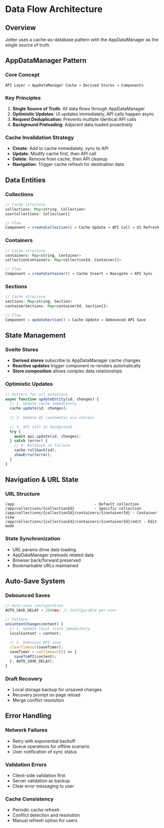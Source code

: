# Data Flow Architecture

## Overview
Jotter uses a cache-as-database pattern with the AppDataManager as the single source of truth.

## AppDataManager Pattern

### Core Concept
```
API Layer → AppDataManager Cache → Derived Stores → Components
```

### Key Principles
1. **Single Source of Truth**: All data flows through AppDataManager
2. **Optimistic Updates**: UI updates immediately, API calls happen async
3. **Request Deduplication**: Prevents multiple identical API calls
4. **Background Preloading**: Adjacent data loaded proactively

### Cache Invalidation Strategy
- **Create**: Add to cache immediately, sync to API
- **Update**: Modify cache first, then API call
- **Delete**: Remove from cache, then API cleanup
- **Navigation**: Trigger cache refresh for destination data

## Data Entities

### Collections
```javascript
// Cache structure
collections: Map<string, Collection>
userCollections: Collection[]

// Flow
Component → createCollection() → Cache Update → API Call → UI Refresh
```

### Containers
```javascript
// Cache structure  
containers: Map<string, Container>
collectionContainers: Map<collectionId, Container[]>

// Flow
Component → createContainer() → Cache Insert → Navigate → API Sync
```

### Sections
```javascript
// Cache structure
sections: Map<string, Section>  
containerSections: Map<containerId, Section[]>

// Flow
Component → updateSection() → Cache Update → Debounced API Save
```

## State Management

### Svelte Stores
- **Derived stores** subscribe to AppDataManager cache changes
- **Reactive updates** trigger component re-renders automatically
- **Store composition** allows complex data relationships

### Optimistic Updates
```javascript
// Pattern for all mutations
async function updateEntity(id, changes) {
  // 1. Update cache immediately
  cache.update(id, changes);
  
  // 2. Update UI (automatic via stores)
  
  // 3. API call in background
  try {
    await api.update(id, changes);
  } catch (error) {
    // 4. Rollback on failure
    cache.rollback(id);
    showError(error);
  }
}
```

## Navigation & URL State

### URL Structure
```
/app                                    - Default collection
/app/collections/{collectionId}         - Specific collection  
/app/collections/{collectionId}/containers/{containerId} - Container view
/app/collections/{collectionId}/containers/{containerId}/edit - Edit mode
```

### State Synchronization
- URL params drive data loading
- AppDataManager preloads related data
- Browser back/forward preserved
- Bookmarkable URLs maintained

## Auto-Save System

### Debounced Saves
```javascript
// Auto-save configuration
AUTO_SAVE_DELAY = 2000ms; // Configurable per user

// Pattern
onContentChange(content) {
  // 1. Update local state immediately
  localContent = content;
  
  // 2. Debounce API save
  clearTimeout(saveTimer);
  saveTimer = setTimeout(() => {
    saveToAPI(content);
  }, AUTO_SAVE_DELAY);
}
```

### Draft Recovery
- Local storage backup for unsaved changes
- Recovery prompt on page reload
- Merge conflict resolution

## Error Handling

### Network Failures
- Retry with exponential backoff
- Queue operations for offline scenario
- User notification of sync status

### Validation Errors
- Client-side validation first
- Server validation as backup
- Clear error messaging to user

### Cache Consistency
- Periodic cache refresh
- Conflict detection and resolution
- Manual refresh option for users
